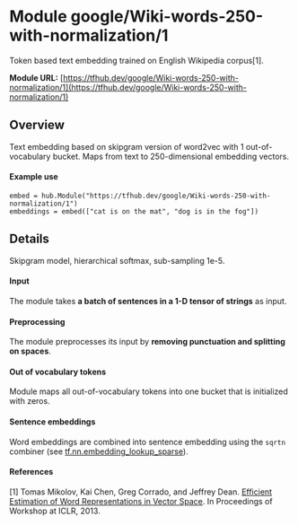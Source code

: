 # Module google/Wiki-words-250-with-normalization/1
Token based text embedding trained on English Wikipedia corpus[1].

**Module URL:** [https://tfhub.dev/google/Wiki-words-250-with-normalization/1](https://tfhub.dev/google/Wiki-words-250-with-normalization/1)

## Overview

Text embedding based on skipgram version of word2vec with 1 out-of-vocabulary
bucket. Maps from text to 250-dimensional embedding vectors.

#### Example use
```
embed = hub.Module("https://tfhub.dev/google/Wiki-words-250-with-normalization/1")
embeddings = embed(["cat is on the mat", "dog is in the fog"])
```

## Details
Skipgram model, hierarchical softmax, sub-sampling 1e-5.

#### Input
The module takes **a batch of sentences in a 1-D tensor of strings** as input.

#### Preprocessing
The module preprocesses its input by **removing punctuation and splitting on spaces**.

#### Out of vocabulary tokens
Module maps all out-of-vocabulary tokens into one bucket that is initialized
with zeros.

#### Sentence embeddings
Word embeddings are combined into sentence embedding using the `sqrtn` combiner
(see [tf.nn.embedding_lookup_sparse](https://www.tensorflow.org/versions/master/api_docs/python/tf/nn/embedding_lookup_sparse)).

#### References
[1] Tomas Mikolov, Kai Chen, Greg Corrado, and Jeffrey Dean.
[Efficient Estimation of Word Representations in Vector Space](https://arxiv.org/abs/1301.3781).
In Proceedings of Workshop at ICLR, 2013.
